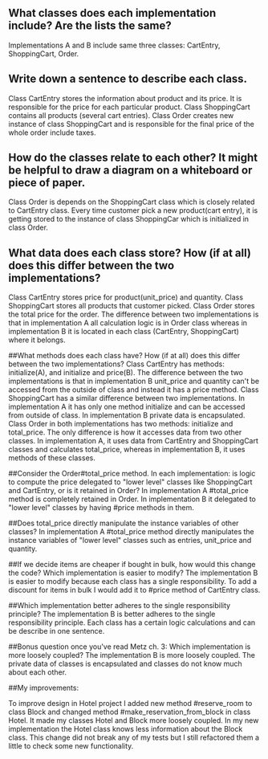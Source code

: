 ## What classes does each implementation include? Are the lists the same?
Implementations A and B include same three classes: CartEntry, ShoppingCart, Order.

## Write down a sentence to describe each class.
Class CartEntry stores the information about product and its price. It is responsible for the price for each particular product.
Class ShoppingCart contains all products (several cart entries).
Class Order creates new instance of class ShoppingCart and is responsible for the final price of the whole order include taxes.

## How do the classes relate to each other? It might be helpful to draw a diagram on a whiteboard or piece of paper.
Class Order is depends on the ShoppingCart class which is closely related to CartEntry class. Every time customer pick a new product(cart entry), it is getting stored to the instance of class ShoppingCar which is initialized in class Order.

## What data does each class store? How (if at all) does this differ between the two implementations?
Class CartEntry stores price for product(unit_price) and quantity.
Class ShoppingCart stores all products that customer picked.
Class Order stores the total price for the order.
The difference between two implementations is that in implementation A all calculation logic is in Order class whereas in implementation B it is located in each class (CartEntry, ShoppingCart) where it belongs.

##What methods does each class have? How (if at all) does this differ between the two implementations?
Class CartEntry has methods: initialize(A), and initialize and price(B). The difference between the two implementations is that in implementation B unit_price and quantity can't be accessed from the outside of class and instead it has a price method.
Class ShoppingCart has a similar difference between two implementations. In implementation A it has only one method initialize and can be accessed from outside of class. In implementation B private data is encapsulated.
Class Order in both implementations has two methods: initialize and total_price. The only difference is how it accesses data from two other classes. In implementation A, it uses data from CartEntry and ShoppingCart classes and calculates total_price, whereas in implementation B, it uses methods of these classes.

##Consider the Order#total_price method. In each implementation: is logic to compute the price delegated to "lower level" classes like ShoppingCart and CartEntry, or is it retained in Order?
In implementation A #total_price method is completely retained in Order. In implementation B it delegated to "lower level" classes by having #price methods in them.

##Does total_price directly manipulate the instance variables of other classes?
In implementation A #total_price method directly manipulates the instance variables of "lower level" classes such as entries, unit_price and quantity.

##If we decide items are cheaper if bought in bulk, how would this change the code? Which implementation is easier to modify?
The implementation B is easier to modify because each class has a single responsibility. To add a discount for items in bulk I would add it to #price method of CartEntry class.

##Which implementation better adheres to the single responsibility principle?
The implementation B is better adheres to the single responsibility principle. Each class has a certain logic calculations and can be describe in one sentence.

##Bonus question once you've read Metz ch. 3: Which implementation is more loosely coupled?
The implementation B is more loosely coupled. The private data of classes is encapsulated and classes do not know much about each other.

##My improvements:

To improve design in Hotel project I added new method #reserve_room to class Block and changed method #make_reservation_from_block in class Hotel. It made my classes Hotel and Block more loosely coupled. In my new implementation the Hotel class knows less information about the Block class. This change did not break any of my tests but I still refactored them a little to check some new functionality. 
